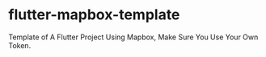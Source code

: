 # flutter-mapbox-template
Template of A Flutter Project Using Mapbox, Make Sure You Use Your Own Token.
